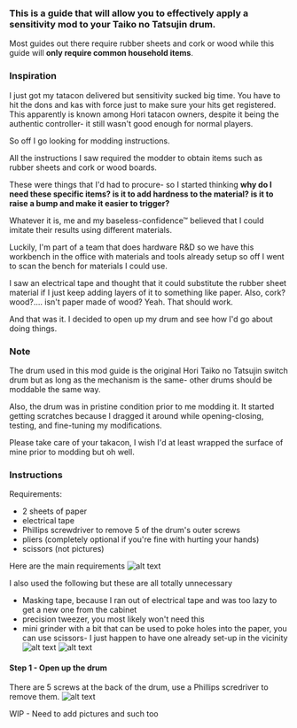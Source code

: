 ### This is a guide that will allow you to effectively apply a sensitivity mod to your Taiko no Tatsujin drum.

Most guides out there require rubber sheets and cork or wood while this guide will **only require common household items**.

### Inspiration
I just got my tatacon delivered but sensitivity sucked big time. You have to hit the dons and kas with force just to make sure your hits get registered.
This apparently is known among Hori tatacon owners, despite it being the authentic controller- it still wasn't good enough for normal players.

So off I go looking for modding instructions.

All the instructions I saw required the modder to obtain items such as rubber sheets and cork or wood boards.

These were things that I'd had to procure- so I started thinking
**why do I need these specific items? is it to add hardness to the material? is it to raise a bump and make it easier to trigger?**

Whatever it is, me and my baseless-confidence™ believed that I could imitate their results using different materials.

Luckily, I'm part of a team that does hardware R&D so we have this workbench in the office with materials and tools already setup so off I went to scan the bench for materials I could use.

I saw an electrical tape and thought that it could substitute the rubber sheet material if I just keep adding layers of it to something like paper.
Also, cork? wood?.... isn't paper made of wood? Yeah. That should work.

And that was it.
I decided to open up my drum and see how I'd go about doing things.

### Note
The drum used in this mod guide is the original Hori Taiko no Tatsujin switch drum but as long as the mechanism is the same- other drums should be moddable the same way.

Also, the drum was in pristine condition prior to me modding it. It started getting scratches because I dragged it around while opening-closing, testing, and fine-tuning my modifications.

Please take care of your takacon, I wish I'd at least wrapped the surface of mine prior to modding but oh well.

### Instructions
Requirements:
- 2 sheets of paper
- electrical tape
- Phillips screwdriver to remove 5 of the drum's outer screws
- pliers (completely optional if you're fine with hurting your hands)
- scissors (not pictures)

Here are the main requirements
![alt text](https://github.com/keidyz/easy-taiko-no-tatsujin-drum-mod/blob/main/resources/materials-1.jpg?raw=true)

I also used the following but these are all totally unnecessary
- Masking tape, because I ran out of electrical tape and was too lazy to get a new one from the cabinet
- precision tweezer, you most likely won't need this
- mini grinder with a bit that can be used to poke holes into the paper, you can use scissors- I just happen to have one already set-up in the vicinity
![alt text](https://github.com/keidyz/easy-taiko-no-tatsujin-drum-mod/blob/main/resources/materials-2.jpg?raw=true)
![alt text](https://github.com/keidyz/easy-taiko-no-tatsujin-drum-mod/blob/main/resources/materials-3.jpg?raw=true)

#### Step 1 - Open up the drum
There are 5 screws at the back of the drum, use a Phillips scredriver to remove them.
![alt text](https://github.com/keidyz/easy-taiko-no-tatsujin-drum-mod/blob/main/resources/drum-back.jpg?raw=true)




WIP - Need to add pictures and such too
